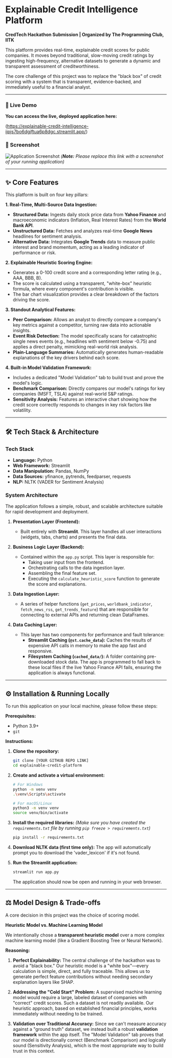 # Explainable Credit Intelligence Platform

**CredTech Hackathon Submission | Organized by The Programming Club, IITK**

This platform provides real-time, explainable credit scores for public companies. It moves beyond traditional, slow-moving credit ratings by ingesting high-frequency, alternative datasets to generate a dynamic and transparent assessment of creditworthiness.

The core challenge of this project was to replace the "black box" of credit scoring with a system that is transparent, evidence-backed, and immediately useful to a financial analyst.

---

### 🚀 Live Demo

**You can access the live, deployed application here:**

(https://explainable-credit-intelligence-ijpjs7bo6dgjftua6p8dgc.streamlit.app/)

### 📸 Screenshot

![Application Screenshot](https_your_link_to_a_screenshot.png) 
*(**Note:** Please replace this link with a screenshot of your running application)*

---

## ✨ Core Features

This platform is built on four key pillars:

**1. Real-Time, Multi-Source Data Ingestion:**
   - **Structured Data:** Ingests daily stock price data from **Yahoo Finance** and macroeconomic indicators (Inflation, Real Interest Rates) from the **World Bank API**.
   - **Unstructured Data:** Fetches and analyzes real-time **Google News** headlines for sentiment analysis.
   - **Alternative Data:** Integrates **Google Trends** data to measure public interest and brand momentum, acting as a leading indicator of performance or risk.

**2. Explainable Heuristic Scoring Engine:**
   - Generates a 0-100 credit score and a corresponding letter rating (e.g., AAA, BBB, B).
   - The score is calculated using a transparent, "white-box" heuristic formula, where every component's contribution is visible.
   - The bar chart visualization provides a clear breakdown of the factors driving the score.

**3. Standout Analytical Features:**
   - **Peer Comparison:** Allows an analyst to directly compare a company's key metrics against a competitor, turning raw data into actionable insights.
   - **Event Risk Detection:** The model specifically scans for catastrophic single news events (e.g., headlines with sentiment below -0.75) and applies a direct penalty, mimicking real-world risk analysis.
   - **Plain-Language Summaries:** Automatically generates human-readable explanations of the key drivers behind each score.

**4. Built-in Model Validation Framework:**
   - Includes a dedicated "Model Validation" tab to build trust and prove the model's logic.
   - **Benchmark Comparison:** Directly compares our model's ratings for key companies (MSFT, TSLA) against real-world S&P ratings.
   - **Sensitivity Analysis:** Features an interactive chart showing how the credit score correctly responds to changes in key risk factors like volatility.

---

## 🛠️ Tech Stack & Architecture

### Tech Stack
- **Language:** Python
- **Web Framework:** Streamlit
- **Data Manipulation:** Pandas, NumPy
- **Data Sources:** yfinance, pytrends, feedparser, requests
- **NLP:** NLTK (VADER for Sentiment Analysis)

### System Architecture
The application follows a simple, robust, and scalable architecture suitable for rapid development and deployment.

1.  **Presentation Layer (Frontend):**
    - Built entirely with **Streamlit**. This layer handles all user interactions (widgets, tabs, charts) and presents the final data.

2.  **Business Logic Layer (Backend):**
    - Contained within the `app.py` script. This layer is responsible for:
        - Taking user input from the frontend.
        - Orchestrating calls to the data ingestion layer.
        - Assembling the final feature set.
        - Executing the `calculate_heuristic_score` function to generate the score and explanations.

3.  **Data Ingestion Layer:**
    - A series of helper functions (`get_prices`, `worldbank_indicator`, `fetch_news_rss`, `get_trends_feature`) that are responsible for connecting to external APIs and returning clean DataFrames.

4.  **Data Caching Layer:**
    - This layer has two components for performance and fault tolerance:
        - **Streamlit Caching (`@st.cache_data`):** Caches the results of expensive API calls in memory to make the app fast and responsive.
        - **Filesystem Caching (`cached_data/`):** A folder containing pre-downloaded stock data. The app is programmed to fall back to these local files if the live Yahoo Finance API fails, ensuring the application is always functional.

---

## ⚙️ Installation & Running Locally

To run this application on your local machine, please follow these steps:

**Prerequisites:**
- Python 3.9+
- `git`

**Instructions:**

1.  **Clone the repository:**
    ```bash
    git clone [YOUR GITHUB REPO LINK]
    cd explainable-credit-platform 
    ```

2.  **Create and activate a virtual environment:**
    ```bash
    # For Windows
    python -m venv venv
    .\venv\Scripts\activate

    # For macOS/Linux
    python3 -m venv venv
    source venv/bin/activate
    ```

3.  **Install the required libraries:**
    *(Make sure you have created the `requirements.txt` file by running `pip freeze > requirements.txt`)*
    ```bash
    pip install -r requirements.txt
    ```

4.  **Download NLTK data (first time only):**
    The app will automatically prompt you to download the 'vader_lexicon' if it's not found.

5.  **Run the Streamlit application:**
    ```bash
    streamlit run app.py
    ```
    The application should now be open and running in your web browser.

---

## ⚖️ Model Design & Trade-offs

A core decision in this project was the choice of scoring model.

**Heuristic Model vs. Machine Learning Model**

We intentionally chose a **transparent heuristic model** over a more complex machine learning model (like a Gradient Boosting Tree or Neural Network).

**Reasoning:**

1.  **Perfect Explainability:** The central challenge of the hackathon was to avoid a "black box." Our heuristic model is a "white box"—every calculation is simple, direct, and fully traceable. This allows us to generate perfect feature contributions without needing secondary explanation layers like SHAP.

2.  **Addressing the "Cold Start" Problem:** A supervised machine learning model would require a large, labeled dataset of companies with "correct" credit scores. Such a dataset is not readily available. Our heuristic approach, based on established financial principles, works immediately without needing to be trained.

3.  **Validation over Traditional Accuracy:** Since we can't measure accuracy against a "ground truth" dataset, we instead built a robust **validation framework** within the app itself. The "Model Validation" tab proves that our model is directionally correct (Benchmark Comparison) and logically sound (Sensitivity Analysis), which is the most appropriate way to build trust in this context.
